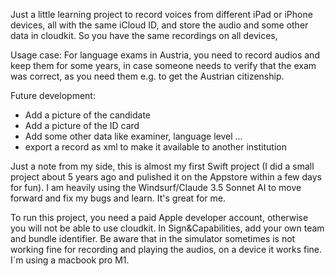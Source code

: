 Just a little learning project to record voices from different iPad or iPhone devices, all with the same iCloud ID, and store the audio and some other data in cloudkit. So you have the same recordings on all devices, 

Usage case: For language exams in Austria, you need to record audios and keep them for some years, in case someone needs to verify that the exam was correct, as you need them e.g. to get the Austrian citizenship.

Future development:
* Add a picture of the candidate
* Add a picture of the ID card
* Add some other data like examiner, language level ...
* export a record as xml to make it available to another institution


Just a note from my side, this is almost my first Swift project (I did a small project about 5 years ago and pulished it on the Appstore within a few days for fun). I am heavily using the Windsurf/Claude 3.5 Sonnet AI to move forward and fix my bugs and learn. It's great for me.

To run this project, you need a paid Apple developer account, otherwise you will not be able to use cloudkit. In Sign&Capabilities, add your own team and bundle identifier.
Be aware that in the simulator sometimes is not working fine for recording and playing the audios, on a device it works fine. I´m using a macbook pro M1.
